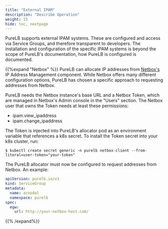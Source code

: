 ```yaml
---
title: "External IPAM"
description: "Describe Operation"
weight: 15
hide: toc, nextpage
---
```


PureLB supports external IPAM systems.  These are configured and access via Service Groups, and therefore transparent to developers.  The installation and configuration of the specific IPAM systems is beyond the scope of PureLB's documentation, how PureLB is configured is documented.


{{%expand "Netbox" %}}
PureLB can allocate IP addresses from [Netbox's](https://netbox.readthedocs.io/en/stable/) IP Address Management component. While Netbox offers many different configuration options, PureLB has chosen a specific approach to requesting addresses from Netbox.

PureLB needs the Netbox instance's base URL and a Netbox Token, which
are managed in Netbox's Admin console in the "Users" section. The
Netbox user that owns the Token needs at least these permissions:

  * ipam.view_ipaddress
  * ipam.change_ipaddress

The Token is injected into PureLB's allocator pod as an environment
variable that references a k8s secret. To install the Token secret
into your k8s cluster, run:

```plaintext
$ kubectl create secret generic -n purelb netbox-client --from-literal=user-token="your-token"
```

The PureLB allocator must now be configured to request addresses from Netbox. An example:

```yaml
apiVersion: purelb.io/v1
kind: ServiceGroup
metadata:
  name: acnodal
  namespace: purelb
spec:
  egw:
    url: http://your-netbox-host.com/
```

{{% /expand%}}
